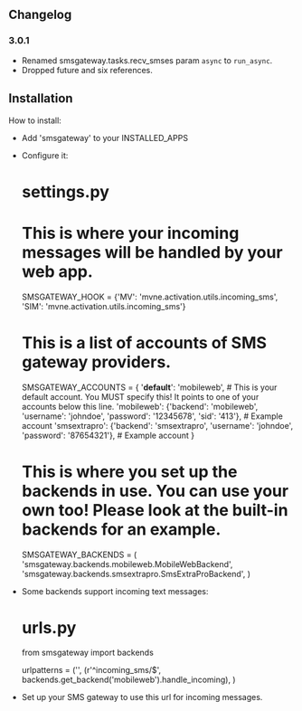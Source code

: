 ## Changelog

### 3.0.1

- Renamed smsgateway.tasks.recv_smses param `async` to `run_async`.
- Dropped future and six references.

## Installation

How to install:

* Add 'smsgateway' to your INSTALLED_APPS
* Configure it:

    # settings.py

    # This is where your incoming messages will be handled by your web app.
    SMSGATEWAY_HOOK = {'MV': 'mvne.activation.utils.incoming_sms',
                       'SIM': 'mvne.activation.utils.incoming_sms'}

    # This is a list of accounts of SMS gateway providers.
    SMSGATEWAY_ACCOUNTS = {
        '__default__': 'mobileweb', # This is your default account. You MUST specify this! It points to one of your accounts below this line.
        'mobileweb': {'backend': 'mobileweb', 'username': 'johndoe', 'password': '12345678', 'sid': '413'}, # Example account
        'smsextrapro': {'backend': 'smsextrapro', 'username': 'johndoe', 'password': '87654321'}, # Example account
    }

    # This is where you set up the backends in use. You can use your own too! Please look at the built-in backends for an example.
    SMSGATEWAY_BACKENDS = (
        'smsgateway.backends.mobileweb.MobileWebBackend',
        'smsgateway.backends.smsextrapro.SmsExtraProBackend',
    )

* Some backends support incoming text messages:

    # urls.py

    from smsgateway import backends

    urlpatterns = ('',
        (r'^incoming_sms/$', backends.get_backend('mobileweb').handle_incoming),
    )

* Set up your SMS gateway to use this url for incoming messages.
